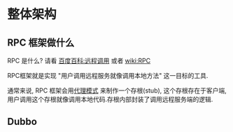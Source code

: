 # 整体架构

## RPC 框架做什么
RPC 是什么?
请看 [百度百科:远程调用](https://baike.baidu.com/item/%E8%BF%9C%E7%A8%8B%E8%BF%87%E7%A8%8B%E8%B0%83%E7%94%A8/7854346?fromtitle=RPC&fromid=609861&fr=aladdin)
或者 [wiki:RPC](https://zh.wikipedia.org/wiki/%E9%81%A0%E7%A8%8B%E9%81%8E%E7%A8%8B%E8%AA%BF%E7%94%A8)

RPC框架就是实现 "用户调用远程服务就像调用本地方法" 这一目标的工具.

通常来说, RPC
框架会用[代理模式](https://baike.baidu.com/item/%E4%BB%A3%E7%90%86%E6%A8%A1%E5%BC%8F?fromModule=lemma_search-box)
来制作一个存根(stub), 这个存根存在于客户端, 用户调用这个存根就像调用本地代码.存根内部封装了调用远程服务端的逻辑.

## Dubbo 






